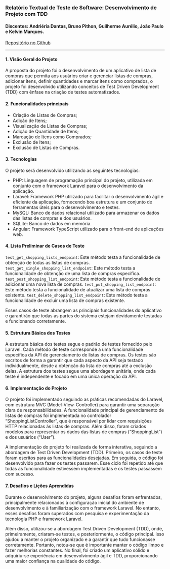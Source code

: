 ### Relatório Textual de Teste de Software: Desenvolvimento de Projeto com TDD

#### Discentes: Andriéria Dantas, Bruno Pithon, Guilherme Aurélio, João Paulo e Kelvin Marques.

[Repositório no Github](https://github.com/brunopithon/tdd_com_laravel/tree/main) 

---
#### 1. Visão Geral do Projeto	
A proposta do projeto foi o desenvolvimento de um aplicativo de lista de compras que permita aos usuários criar e gerenciar listas de compras, adicionar itens, definir quantidades e marcar itens como comprados, o projeto foi desenvolvido utilizando conceitos de Test Driven Development (TDD) com ênfase na criação de testes automatizados.

#### 2. Funcionalidades principais 
- Criação de Listas de Compras;
- Adição de Itens;
- Visualização de Listas de Compras;
- Adição de Quantidade de Itens;
- Marcação de Itens como Comprados;
- Exclusão de Itens;
- Exclusão de Listas de Compras.

#### 3. Tecnologias
O projeto será desenvolvido utilizando as seguintes tecnologias:
- PHP: Linguagem de programação principal do projeto, utilizada em conjunto com o framework Laravel para o desenvolvimento da aplicação. 
- Laravel: Framework PHP utilizado para facilitar o desenvolvimento ágil e eficiente da aplicação, fornecendo boa estrutura e um conjunto de ferramentas úteis para o desenvolvimento e testes. 
- MySQL: Banco de dados relacional utilizado para armazenar os dados das listas de compras e dos usuários.
- SQLite: Banco de dados em memória.
- Angular: Framework TypeScript utilizado para o front-end de aplicações web. 

#### 4. Lista Preliminar de Casos de Teste
`test_get_shopping_lists_endpoint`: Este método testa a funcionalidade de obtenção de todas as listas de compras. 
`test_get_single_shopping_list_endpoint`: Este método testa a funcionalidade de obtenção de uma lista de compras específica. 
`test_post_shopping_list_endpoint`: Este método testa a funcionalidade de adicionar uma nova lista de compras. 
`test_put_shopping_list_endpoint`: Este método testa a funcionalidade de atualizar uma lista de compras existente. 
`test_delete_shopping_list_endpoint`: Este método testa a funcionalidade de excluir uma lista de compras existente. 

Esses casos de teste abrangem as principais funcionalidades do aplicativo e garantirão que todas as partes do sistema estejam devidamente testadas e funcionando corretamente. 

#### 5. Estrutura Básica dos Testes
A estrutura básica dos testes segue o padrão de testes fornecido pelo Laravel. Cada método de teste corresponde a uma funcionalidade específica da API de gerenciamento de listas de compras. Os testes são escritos de forma a garantir que cada aspecto da API seja testado individualmente, desde a obtenção da lista de compras até a exclusão delas. A estrutura dos testes segue uma abordagem unitária, onde cada teste é independente e focado em uma única operação da API. 

#### 6. Implementação do Projeto
O projeto foi implementado seguindo as práticas recomendadas do Laravel, com estrutura MVC (Model-View-Controller) para garantir uma separação clara de responsabilidades. A funcionalidade principal de gerenciamento de listas de compras foi implementada no controlador “ShoppingListController”, que é responsável por lidar com requisições HTTP relacionadas às listas de compras. Além disso, foram criados modelos para representar os dados das listas de compras (“ShoppingList”) e dos usuários (“User”). 

A implementação do projeto foi realizada de forma interativa, seguindo a abordagem de Test Driven Development (TDD). Primeiro, os casos de teste foram escritos para as funcionalidades desejadas. Em seguida, o código foi desenvolvido para fazer os testes passarem. Esse ciclo foi repetido até que todas as funcionalidade estivessem implementadas e os testes passassem com sucesso. 

#### 7.  Desafios e Lições Aprendidas
Durante o desenvolvimento do projeto, alguns desafios foram enfrentados, principalmente relacionados à configuração inicial do ambiente de desenvolvimento e à familiarização com o framework Laravel. No entanto, esses desafios foram superados com pesquisa e experimentação da tecnologia PHP e framework Laravel. 

Além disso, utilizou-se a abordagem Test Driven Development (TDD), onde, primeiramente, criaram-se testes, e posteriormente, o código principal. Isso ajudou a manter o projeto organizado e a garantir que tudo funcionasse corretamente. Portanto, notou-se que é importante manter o código limpo e fazer melhorias constantes. 
No final, foi criado um aplicativo sólido e adquiriu-se experiência em desenvolvimento ágil e TDD, proporcionando uma maior confiança na qualidade do código.



